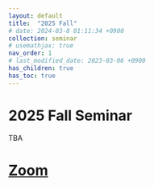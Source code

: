 ```yaml
---
layout: default
title:  "2025 Fall"
# date: 2024-03-8 01:11:34 +0900
collection: seminar
# usemathjax: true
nav_order: 1
# last_modified_date: 2023-03-06 +0900
has_children: true
has_toc: true
---
```

# 2025 Fall Seminar

TBA

<!-- ![mar](../2024-1/March.png)

![apr](../2024-1/April.png)

![May](../2024-1/May.png)

![June](../2024-1/June.png) -->

# [Zoom] 
<!-- 
회의 ID: 857 5716 5329
암호: MIMIC -->


[Zoom]: https://us02web.zoom.us/j/85435618499?pwd=Kys0aEVCQlJEQXY5R2ZLMERHRmdSZz09
